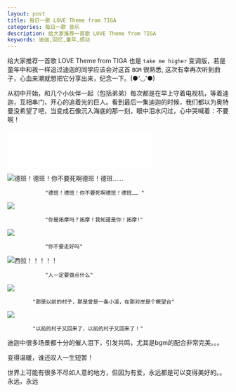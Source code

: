 ```yaml
---
layout: post
title: 每日一歌 LOVE Theme from TIGA
categories: 每日一歌 音乐
description: 给大家推荐一首歌 LOVE Theme from TIGA
keywords: 迪迦,回忆,童年,感动
---
```


给大家推荐一首歌 LOVE Theme from TIGA 
也是 `take me higher` 变调版，若是童年中和我一样追过迪迦的同学应该会对这首 `BGM` 很熟悉, 这次有幸再次听到曲子，心血来潮就想把它分享出来，纪念一下。(●'◡'●)
   

从初中开始，和几个小伙伴一起（包括弟弟）每次都是在早上守着电视机，等着迪迦，互相串门，开心的追着光的巨人。看到最后一集迪迦的时候，我们都以为奥特曼没希望了吧，当变成石像沉入海底的那一刻，眼中泪水闪过，心中哭喊着：不要啊！

<iframe frameborder="no" border="0" marginwidth="0" marginheight="0" width="330" height="86" src="//music.163.com/outchain/player?type=2&id=4968365&auto=1&height=66"></iframe>


![德班！德班！你不要死啊德班！德班…… ](http://onbsquc8n.bkt.clouddn.com/%E5%BE%B7%E7%8F%AD.jpg)

				"德班！德班！你不要死啊德班！德班…… "

![](http://onbsquc8n.bkt.clouddn.com/tuomo2017.jpg)

				"你是拓摩吗？拓摩！我知道是你！拓摩!" 
                
![](http://onbsquc8n.bkt.clouddn.com/%E4%B8%8B%E8%BD%BD201704.jpg)

				"你不要走好吗"
                

![西拉！！！！！](http://onbsquc8n.bkt.clouddn.com/QQ%E6%88%AA%E5%9B%BE20170404190837.png)

				"人一定要做点什么"

![](http://onbsquc8n.bkt.clouddn.com/QQ%E6%88%AA%E5%9B%BE20170404190553.png)

			"那是以前的村子，那是曾是一条小溪，在那对岸是个瞭望台"
 
 ![](http://onbsquc8n.bkt.clouddn.com/QQ%E6%88%AA%E5%9B%BE20170404190627.png)
 
 			"以前的村子又回来了，以前的村子又回来了！"
            
 迪迦中很多场景都十分的催人泪下，引发共鸣，尤其是bgm的配合非常完美。。。
 
 变得温暖，谁还叹人一生短暂！
 
 世界上可能有很多不尽如人意的地方，但因为有爱，永远都是可以变得美好的。。永远，永远
